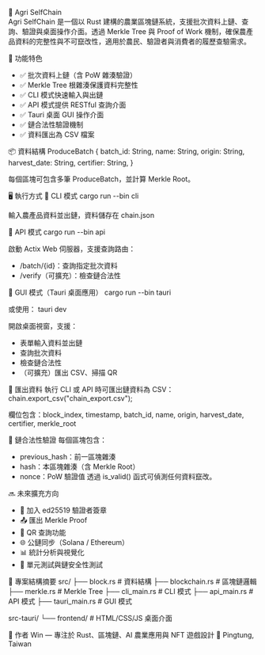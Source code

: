 🌾 Agri SelfChain  
Agri SelfChain 是一個以 Rust 建構的農業區塊鏈系統，支援批次資料上鏈、查詢、驗證與桌面操作介面。透過 Merkle Tree 與 Proof of Work 機制，確保農產品資料的完整性與不可竄改性，適用於農民、驗證者與消費者的履歷查驗需求。

🚀 功能特色
- ✅ 批次資料上鏈（含 PoW 雜湊驗證）
- ✅ Merkle Tree 根雜湊保護資料完整性
- ✅ CLI 模式快速輸入與出鏈
- ✅ API 模式提供 RESTful 查詢介面
- ✅ Tauri 桌面 GUI 操作介面
- ✅ 鏈合法性驗證機制
- ✅ 資料匯出為 CSV 檔案

📦 資料結構
ProduceBatch {
  batch_id: String,
  name: String,
  origin: String,
  harvest_date: String,
  certifier: String,
}


每個區塊可包含多筆 ProduceBatch，並計算 Merkle Root。

🖥️ 執行方式
🔹 CLI 模式
cargo run --bin cli


輸入農產品資料並出鏈，資料儲存在 chain.json

🔹 API 模式
cargo run --bin api


啟動 Actix Web 伺服器，支援查詢路由：
- /batch/{id}：查詢指定批次資料
- /verify（可擴充）：檢查鏈合法性

🔹 GUI 模式（Tauri 桌面應用）
cargo run --bin tauri


或使用：
tauri dev


開啟桌面視窗，支援：
- 表單輸入資料並出鏈
- 查詢批次資料
- 檢查鏈合法性
- （可擴充）匯出 CSV、掃描 QR

📄 匯出資料
執行 CLI 或 API 時可匯出鏈資料為 CSV：
chain.export_csv("chain_export.csv");


欄位包含：block_index, timestamp, batch_id, name, origin, harvest_date, certifier, merkle_root

🔐 鏈合法性驗證
每個區塊包含：
- previous_hash：前一區塊雜湊
- hash：本區塊雜湊（含 Merkle Root）
- nonce：PoW 驗證值
透過 is_valid() 函式可偵測任何資料竄改。

🔜 未來擴充方向
- 🔏 加入 ed25519 驗證者簽章
- 📤 匯出 Merkle Proof
- 📱 QR 查詢功能
- 🌐 公鏈同步（Solana / Ethereum）
- 📊 統計分析與視覺化
- 🧪 單元測試與鏈安全性測試

📁 專案結構摘要
src/
├── block.rs          # 資料結構
├── blockchain.rs     # 區塊鏈邏輯
├── merkle.rs         # Merkle Tree
├── cli_main.rs       # CLI 模式
├── api_main.rs       # API 模式
├── tauri_main.rs     # GUI 模式

src-tauri/
└── frontend/         # HTML/CSS/JS 桌面介面



🙌 作者
Win — 專注於 Rust、區塊鏈、AI 農業應用與 NFT 遊戲設計
📍 Pingtung, Taiwan

